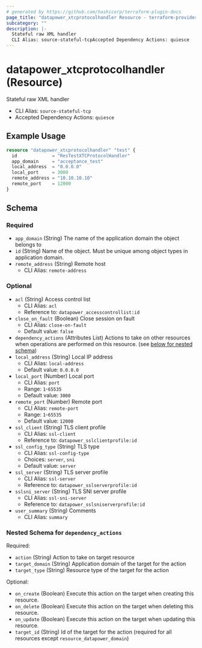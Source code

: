 ```yaml
---
# generated by https://github.com/hashicorp/terraform-plugin-docs
page_title: "datapower_xtcprotocolhandler Resource - terraform-provider-datapower"
subcategory: ""
description: |-
  Stateful raw XML handler
  CLI Alias: source-stateful-tcpAccepted Dependency Actions: quiesce
---
```


# datapower_xtcprotocolhandler (Resource)

Stateful raw XML handler
  - CLI Alias: `source-stateful-tcp`
  - Accepted Dependency Actions: `quiesce`

## Example Usage

```terraform
resource "datapower_xtcprotocolhandler" "test" {
  id             = "ResTestXTCProtocolHandler"
  app_domain     = "acceptance_test"
  local_address  = "0.0.0.0"
  local_port     = 3000
  remote_address = "10.10.10.10"
  remote_port    = 12000
}
```

<!-- schema generated by tfplugindocs -->
## Schema

### Required

- `app_domain` (String) The name of the application domain the object belongs to
- `id` (String) Name of the object. Must be unique among object types in application domain.
- `remote_address` (String) Remote host
  - CLI Alias: `remote-address`

### Optional

- `acl` (String) Access control list
  - CLI Alias: `acl`
  - Reference to: `datapower_accesscontrollist:id`
- `close_on_fault` (Boolean) Close session on fault
  - CLI Alias: `close-on-fault`
  - Default value: `false`
- `dependency_actions` (Attributes List) Actions to take on other resources when operations are performed on this resource. (see [below for nested schema](#nestedatt--dependency_actions))
- `local_address` (String) Local IP address
  - CLI Alias: `local-address`
  - Default value: `0.0.0.0`
- `local_port` (Number) Local port
  - CLI Alias: `port`
  - Range: `1`-`65535`
  - Default value: `3000`
- `remote_port` (Number) Remote port
  - CLI Alias: `remote-port`
  - Range: `1`-`65535`
  - Default value: `12000`
- `ssl_client` (String) TLS client profile
  - CLI Alias: `ssl-client`
  - Reference to: `datapower_sslclientprofile:id`
- `ssl_config_type` (String) TLS type
  - CLI Alias: `ssl-config-type`
  - Choices: `server`, `sni`
  - Default value: `server`
- `ssl_server` (String) TLS server profile
  - CLI Alias: `ssl-server`
  - Reference to: `datapower_sslserverprofile:id`
- `sslsni_server` (String) TLS SNI server profile
  - CLI Alias: `ssl-sni-server`
  - Reference to: `datapower_sslsniserverprofile:id`
- `user_summary` (String) Comments
  - CLI Alias: `summary`

<a id="nestedatt--dependency_actions"></a>
### Nested Schema for `dependency_actions`

Required:

- `action` (String) Action to take on target resource
- `target_domain` (String) Application domain of the target for the action
- `target_type` (String) Resource type of the target for the action

Optional:

- `on_create` (Boolean) Execute this action on the target when creating this resource.
- `on_delete` (Boolean) Execute this action on the target when deleting this resource.
- `on_update` (Boolean) Execute this action on the target when updating this resource.
- `target_id` (String) Id of the target for the action (required for all resources except `resource_datapower_domain`)
